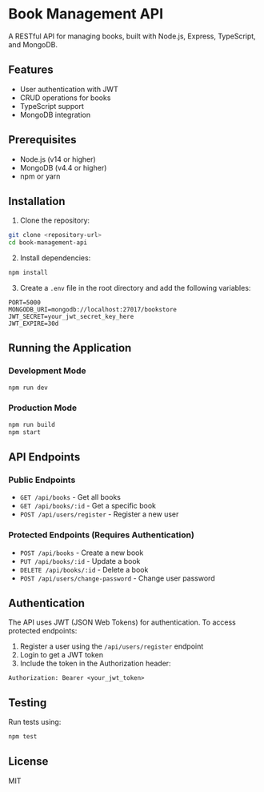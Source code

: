 # Book Management API

A RESTful API for managing books, built with Node.js, Express, TypeScript, and MongoDB.

## Features

- User authentication with JWT
- CRUD operations for books
- TypeScript support
- MongoDB integration

## Prerequisites

- Node.js (v14 or higher)
- MongoDB (v4.4 or higher)
- npm or yarn

## Installation

1. Clone the repository:
```bash
git clone <repository-url>
cd book-management-api
```

2. Install dependencies:
```bash
npm install
```

3. Create a `.env` file in the root directory and add the following variables:
```
PORT=5000
MONGODB_URI=mongodb://localhost:27017/bookstore
JWT_SECRET=your_jwt_secret_key_here
JWT_EXPIRE=30d
```

## Running the Application

### Development Mode
```bash
npm run dev
```

### Production Mode
```bash
npm run build
npm start
```

## API Endpoints

### Public Endpoints

- `GET /api/books` - Get all books
- `GET /api/books/:id` - Get a specific book
- `POST /api/users/register` - Register a new user

### Protected Endpoints (Requires Authentication)

- `POST /api/books` - Create a new book
- `PUT /api/books/:id` - Update a book
- `DELETE /api/books/:id` - Delete a book
- `POST /api/users/change-password` - Change user password

## Authentication

The API uses JWT (JSON Web Tokens) for authentication. To access protected endpoints:

1. Register a user using the `/api/users/register` endpoint
2. Login to get a JWT token
3. Include the token in the Authorization header:
```
Authorization: Bearer <your_jwt_token>
```

## Testing

Run tests using:
```bash
npm test
```

## License

MIT